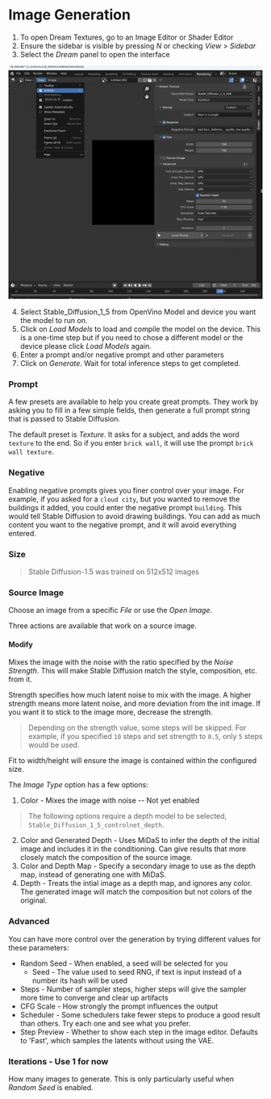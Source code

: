 # Image Generation
1. To open Dream Textures, go to an Image Editor or Shader Editor
2. Ensure the sidebar is visible by pressing *N* or checking *View* > *Sidebar*
3. Select the *Dream* panel to open the interface

![A screenshot showing the 'Dream' panel in an Image Editor space](assets/image_generation/opening-ui.png)

4. Select Stable_Diffusion_1_5 from OpenVino Model and device you want the model to run on.
5. Click on *Load Models* to load and compile the model on the device. This is a one-time step but if you need to chose a different model or the device please click *Load Models* again.
6. Enter a prompt and/or negative prompt and other parameters
7. Click on *Generate*. Wait for total inference steps to get completed.

### Prompt

A few presets are available to help you create great prompts. They work by asking you to fill in a few simple fields, then generate a full prompt string that is passed to Stable Diffusion.

The default preset is *Texture*. It asks for a subject, and adds the word `texture` to the end. So if you enter `brick wall`, it will use the prompt `brick wall texture`.

### Negative
Enabling negative prompts gives you finer control over your image. For example, if you asked for a `cloud city`, but you wanted to remove the buildings it added, you could enter the negative prompt `building`. This would tell Stable Diffusion to avoid drawing buildings. You can add as much content you want to the negative prompt, and it will avoid everything entered.

### Size

> Stable Diffusion-1.5 was trained on 512x512 images

### Source Image
Choose an image from a specific *File* or use the *Open Image*.

Three actions are available that work on a source image.

#### Modify
Mixes the image with the noise with the ratio specified by the *Noise Strength*. This will make Stable Diffusion match the style, composition, etc. from it.

Strength specifies how much latent noise to mix with the image. A higher strength means more latent noise, and more deviation from the init image. If you want it to stick to the image more, decrease the strength.

> Depending on the strength value, some steps will be skipped. For example, if you specified `10` steps and set strength to `0.5`, only `5` steps would be used.

Fit to width/height will ensure the image is contained within the configured size.

The *Image Type* option has a few options:
1. Color - Mixes the image with noise -- Not yet enabled

> The following options require a depth model to be selected, `Stable_Diffusion_1_5_controlnet_depth`. 

2. Color and Generated Depth - Uses MiDaS to infer the depth of the initial image and includes it in the conditioning. Can give results that more closely match the composition of the source image.
3. Color and Depth Map - Specify a secondary image to use as the depth map, instead of generating one with MiDaS.
4. Depth - Treats the intial image as a depth map, and ignores any color. The generated image will match the composition but not colors of the original.

### Advanced
You can have more control over the generation by trying different values for these parameters:

* Random Seed - When enabled, a seed will be selected for you
    * Seed - The value used to seed RNG, if text is input instead of a number its hash will be used
* Steps - Number of sampler steps, higher steps will give the sampler more time to converge and clear up artifacts
* CFG Scale - How strongly the prompt influences the output
* Scheduler - Some schedulers take fewer steps to produce a good result than others. Try each one and see what you prefer.
* Step Preview - Whether to show each step in the image editor. Defaults to 'Fast', which samples the latents without using the VAE. 


### Iterations - Use 1 for now
How many images to generate. This is only particularly useful when *Random Seed* is enabled.